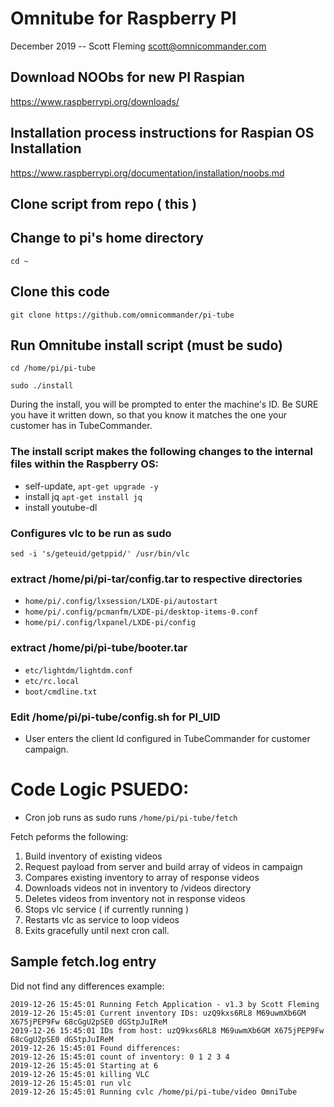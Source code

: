 
# Omnitube for Raspberry PI 
December 2019 -- Scott Fleming scott@omnicommander.com

## Download NOObs for new PI Raspian
https://www.raspberrypi.org/downloads/

## Installation process instructions for Raspian OS Installation
https://www.raspberrypi.org/documentation/installation/noobs.md


## Clone script from repo ( this ) 

## Change to pi's home directory

`cd ~` 

## Clone this code

`git clone https://github.com/omnicommander/pi-tube`

## Run Omnitube install script (must be sudo)
`cd /home/pi/pi-tube`

`sudo ./install`

During the install, you will be prompted to enter the machine's ID. Be SURE you have it written down, so that you know it matches the one your customer has in TubeCommander. 

### The install script makes the following changes to the internal files within the Raspberry OS:

* self-update, `apt-get upgrade -y`
* install jq `apt-get install jq`
* install youtube-dl 

### Configures vlc to be run as sudo 
`sed -i 's/geteuid/getppid/' /usr/bin/vlc`

### extract /home/pi/pi-tar/config.tar to respective directories
* `home/pi/.config/lxsession/LXDE-pi/autostart`
* `home/pi/.config/pcmanfm/LXDE-pi/desktop-items-0.conf`
* `home/pi/.config/lxpanel/LXDE-pi/config`

### extract /home/pi/pi-tube/booter.tar
* `etc/lightdm/lightdm.conf`
* `etc/rc.local`
* `boot/cmdline.txt`

### Edit /home/pi/pi-tube/config.sh for PI_UID
* User enters the client Id configured in TubeCommander for customer campaign.


# Code Logic PSUEDO:
* Cron job runs as sudo runs `/home/pi/pi-tube/fetch`
 
 Fetch peforms the following:

 1. Build inventory of existing videos
 2. Request payload from server and build array of videos in campaign
 3. Compares existing inventory to array of response videos 
 4. Downloads videos not in inventory to /videos directory
 5. Deletes videos from inventory not in response videos
 6. Stops vlc service ( if currently running )
 7. Restarts vlc as service to loop videos
 8. Exits gracefully until next cron call.

 ## Sample fetch.log entry
 Did not find any differences example:
 ```
 2019-12-26 15:45:01 Running Fetch Application - v1.3 by Scott Fleming
2019-12-26 15:45:01 Current inventory IDs: uzQ9kxs6RL8 M69uwmXb6GM X675jPEP9Fw 68cGgU2pSE0 dGStpJuIReM
2019-12-26 15:45:01 IDs from host: uzQ9kxs6RL8 M69uwmXb6GM X675jPEP9Fw 68cGgU2pSE0 dGStpJuIReM
2019-12-26 15:45:01 Found differences: 
2019-12-26 15:45:01 count of inventory: 0 1 2 3 4
2019-12-26 15:45:01 Starting at 6
2019-12-26 15:45:01 killing VLC
2019-12-26 15:45:01 run vlc
2019-12-26 15:45:01 Running cvlc /home/pi/pi-tube/video OmniTube
```
